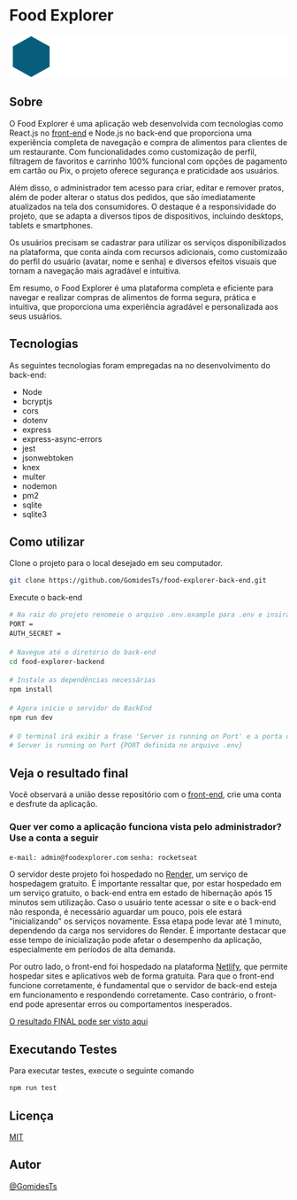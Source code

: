 # Food Explorer

![Logo](https://raw.githubusercontent.com/GomidesTs/food-explorer-back-end/17c651de31265dcc961c11b01d309fbd9bfa14b8/.github/logo.svg)

## Sobre

O Food Explorer é uma aplicação web desenvolvida com tecnologias como React.js no [front-end](https://github.com/GomidesTs/food-explorer-front-end) e Node.js no back-end que proporciona uma experiência completa de navegação e compra de alimentos para clientes de um restaurante. Com funcionalidades como customização de perfil, filtragem de favoritos e carrinho 100% funcional com opções de pagamento em cartão ou Pix, o projeto oferece segurança e praticidade aos usuários.

Além disso, o administrador tem acesso para criar, editar e remover pratos, além de poder alterar o status dos pedidos, que são imediatamente atualizados na tela dos consumidores. O destaque é a responsividade do projeto, que se adapta a diversos tipos de dispositivos, incluindo desktops, tablets e smartphones.

Os usuários precisam se cadastrar para utilizar os serviços disponibilizados na plataforma, que conta ainda com recursos adicionais, como customizaão do perfil do usuário (avatar, nome e senha) e diversos efeitos visuais que tornam a navegação mais agradável e intuitiva.

Em resumo, o Food Explorer é uma plataforma completa e eficiente para navegar e realizar compras de alimentos de forma segura, prática e intuitiva, que proporciona uma experiência agradável e personalizada aos seus usuários.

## Tecnologias

As seguintes tecnologias foram empregadas na no desenvolvimento do back-end:

- Node
- bcryptjs
- cors
- dotenv
- express
- express-async-errors
- jest
- jsonwebtoken
- knex
- multer
- nodemon
- pm2
- sqlite
- sqlite3

## Como utilizar

Clone o projeto para o local desejado em seu computador.

```bash
git clone https://github.com/GomidesTs/food-explorer-back-end.git
```

Execute o back-end

```bash
# Na raiz do projeto renomeie o arquivo .env.example para .env e insira uma porta para a aplicação rodar e um secret para utilizar o jwt no projeto 
PORT =
AUTH_SECRET =

# Navegue até o diretório do back-end
cd food-explorer-backend

# Instale as dependências necessárias
npm install

# Agora inicie o servidor do BackEnd
npm run dev

# O terminal irá exibir a frase 'Server is running on Port' e a porta onde a aplicação está sendo executada. 
# Server is running on Port {PORT definida no arquivo .env}
```

## Veja o resultado final

Você observará a união desse repositório com o [front-end](https://github.com/GomidesTs/food-explorer-front-end), crie uma conta e desfrute da aplicação.

### Quer ver como a aplicação funciona vista pelo administrador? Use a conta a seguir

`e-mail: admin@foodexplorer.com` `senha: rocketseat`

O servidor deste projeto foi hospedado no [Render](https://render.com/), um serviço de hospedagem gratuito. É importante ressaltar que, por estar hospedado em um serviço gratuito, o back-end entra em estado de hibernação após 15 minutos sem utilização. Caso o usuário tente acessar o site e o back-end não responda, é necessário aguardar um pouco, pois ele estará "inicializando" os serviços novamente. Essa etapa pode levar até 1 minuto, dependendo da carga nos servidores do Render. É importante destacar que esse tempo de inicialização pode afetar o desempenho da aplicação, especialmente em períodos de alta demanda.

Por outro lado, o front-end foi hospedado na plataforma [Netlify](https://www.netlify.com/), que permite hospedar sites e aplicativos web de forma gratuita. Para que o front-end funcione corretamente, é fundamental que o servidor de back-end esteja em funcionamento e respondendo corretamente. Caso contrário, o front-end pode apresentar erros ou comportamentos inesperados.

[O resultado FINAL pode ser visto aqui](https://delicate-belekoy-60cb5c.netlify.app/)

## Executando Testes

Para executar testes, execute o seguinte comando

```bash
npm run test
```

## Licença

[MIT](https://choosealicense.com/licenses/mit/)

## Autor

[@GomidesTs](https://github.com/GomidesTs)
